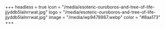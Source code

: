 +++
headless = true
icon = "/media/esoteric-ouroboros-and-tree-of-life-jjyddb5lalnrrwat.jpg"
logo = "/media/esoteric-ouroboros-and-tree-of-life-jjyddb5lalnrrwat.jpg"
image = "/media/wp9478987.webp"
color = "#8aa173"
+++
